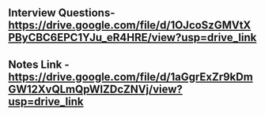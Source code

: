 ## Interview Questions- https://drive.google.com/file/d/1OJcoSzGMVtXPByCBC6EPC1YJu_eR4HRE/view?usp=drive_link

## Notes Link - https://drive.google.com/file/d/1aGgrExZr9kDmGW12XvQLmQpWlZDcZNVj/view?usp=drive_link
